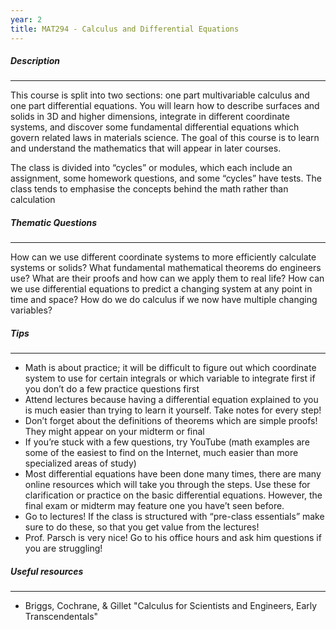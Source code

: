 ```yaml
---
year: 2
title: MAT294 - Calculus and Differential Equations
---
```


##### Description

* * *


This course is split into two sections: one part multivariable calculus and one part differential equations. You will learn how to describe surfaces and solids in 3D and higher dimensions, integrate in different coordinate systems, and discover some fundamental differential equations which govern related laws in materials science. The goal of this course is to learn and understand the mathematics that will appear in later courses.

The class is divided into “cycles” or modules, which each include an assignment, some homework questions, and some “cycles” have tests. The class tends to emphasise the concepts behind the math rather than calculation

##### Thematic Questions

* * *


How can we use different coordinate systems to more efficiently calculate systems or solids?
What fundamental mathematical theorems do engineers use? 
What are their proofs and how can we apply them to real life?
How can we use differential equations to predict a changing system at any point in time and space?
How do we do calculus if we now have multiple changing variables? 


##### Tips

* * *


  -   Math is about practice; it will be difficult to figure out which coordinate system to use for certain integrals or which variable to integrate first if you don’t do a few practice questions first
  -   Attend lectures because having a differential equation explained to you is much easier than trying to learn it yourself. Take notes for every step!
  -   Don’t forget about the definitions of theorems which are simple proofs! They might appear on your midterm or final
  -   If you’re stuck with a few questions, try YouTube (math examples are some of the easiest to find on the Internet, much easier than more specialized areas of study)
  -   Most differential equations have been done many times, there are many online resources which will take you through the steps. Use these for clarification or practice on the basic differential equations. However, the final exam or midterm may feature one you have’t seen before.
  -   Go to lectures! If the class is structured with “pre-class essentials” make sure to do these, so that you get value from the lectures!
  -    Prof. Parsch is very nice! Go to his office hours and ask him questions if you are struggling!


##### Useful resources

* * *

 
  -   Briggs, Cochrane, & Gillet "Calculus for Scientists and Engineers, Early Transcendentals"
